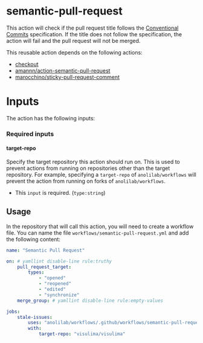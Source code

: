 # semantic-pull-request

This action will check if the pull request title follows the [Conventional Commits](https://www.conventionalcommits.org/en/v1.0.0/) specification. If the title does not follow the specification, the action will fail and the pull request will not be merged.

This reusable action depends on the following actions:

- [checkout](https://github.com/marketplace/actions/checkout)
- [amannn/action-semantic-pull-request](https://github.com/amannn/action-semantic-pull-request)
- [marocchino/sticky-pull-request-comment](https://github.com/marocchino/sticky-pull-request-comment)

# Inputs

The action has the following inputs:

### Required inputs

#### target-repo

Specify the target repository this action should run on. This is used to prevent actions from running on repositories other than the target repository. For example, specifying a `target-repo` of `anolilab/workflows` will prevent the action from running on forks of `anolilab/workflows`.

- This `input` is required. (`type:string`)

## Usage

In the repository that will call this action, you will need to create a workflow file. You can name the file `workflows/semantic-pull-request.yml` and add the following content:

```yml
name: "Semantic Pull Request"

on: # yamllint disable-line rule:truthy
    pull_request_target:
        types:
            - "opened"
            - "reopened"
            - "edited"
            - "synchronize"
    merge_group: # yamllint disable-line rule:empty-values

jobs:
    stale-issues:
        uses: "anolilab/workflows/.github/workflows/semantic-pull-request.yml@main"
        with:
            target-repo: "visulima/visulima"
```
